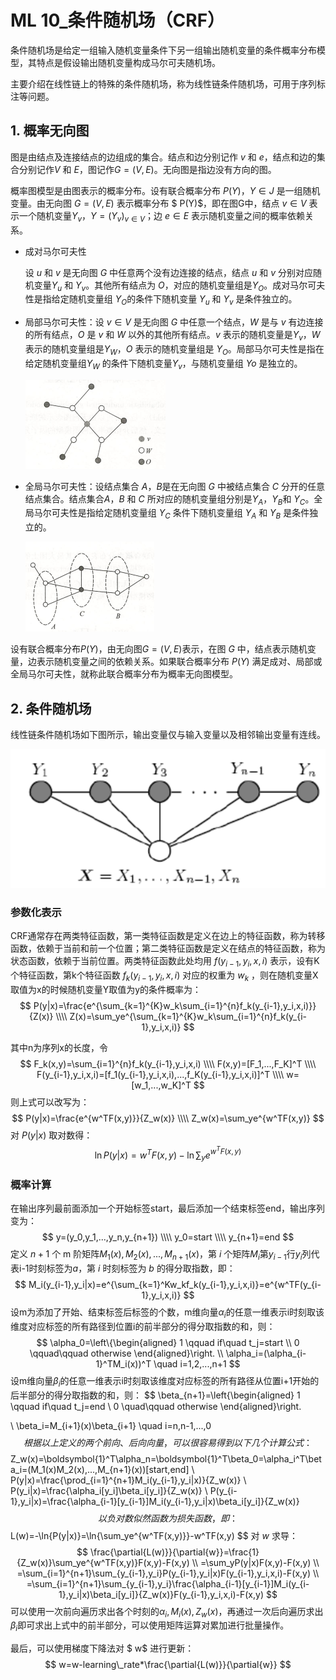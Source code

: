 # ML 10_条件随机场（CRF）

条件随机场是给定一组输入随机变量条件下另一组输出随机变量的条件概率分布模型，其特点是假设输出随机变量构成马尔可夫随机场。

主要介绍在线性链上的特殊的条件随机场，称为线性链条件随机场，可用于序列标注等问题。

## 1. 概率无向图

图是由结点及连接结点的边组成的集合。结点和边分别记作 $v$ 和 $e$，结点和边的集合分别记作$V$ 和 $E$，图记作$G=(V,E)$。无向图是指边没有方向的图。

概率图模型是由图表示的概率分布。设有联合概率分布 $P(Y)$，$Y∈J$ 是一组随机变量。由无向图 $G=(V,E)$ 表示概率分布 $ P(Y)$，即在图G中，结点 $v∈V$ 表示一个随机变量$Y_v$，$Y=(Y_v)_{v∈V}$；边 $e∈E$ 表示随机变量之间的概率依赖关系。

- 成对马尔可夫性

  设 $u$ 和 $v$ 是无向图 $G$ 中任意两个没有边连接的结点，结点 $u$ 和 $v$ 分别对应随机变量$Y_u$ 和 $Y_v$。其他所有结点为 $O$，对应的随机变量组是$Y_O$。成对马尔可夫性是指给定随机变量组 $Y_O$的条件下随机变量 $Y_u$ 和 $Y_v$ 是条件独立的。

- 局部马尔可夫性：设 $v∈V$ 是无向图 $G$ 中任意一个结点，$W$ 是与 $v$ 有边连接的所有结点，$O$ 是 $v$ 和 $W$ 以外的其他所有结点。$v$ 表示的随机变量是$Y_v$，$W$ 表示的随机变量组是$Y_W$，$O$ 表示的随机变量组是 $Y_O$。局部马尔可夫性是指在给定随机变量组$Y_W$ 的条件下随机变量$Y_v$，与随机变量组 $Yo$ 是独立的。

  ![NULL](./assets/picture_2.jpg)

- 全局马尔可夫性：设结点集合 $A$，$B$是在无向图 $G$ 中被结点集合 $C$ 分开的任意结点集合。结点集合$A$，$B$ 和 $C$ 所对应的随机变量组分别是$Y_A$，$Y_B$和 $Y_C$。全局马尔可夫性是指给定随机变量组 $Y_C$ 条件下随机变量组 $Y_A$ 和 $Y_B$ 是条件独立的。

  ![NULL](./assets/picture_3.jpg)

  


设有联合概率分布$P(Y)$，由无向图$G=(V,E)$表示，在图 $G$ 中，结点表示随机变量，边表示随机变量之间的依赖关系。如果联合概率分布 $P(Y)$ 满足成对、局部或全局马尔可夫性，就称此联合概率分布为概率无向图模型。

## 2. 条件随机场

线性链条件随机场如下图所示，输出变量仅与输入变量以及相邻输出变量有连线。

![NULL](./assets/picture_1.jpg)

### 参数化表示

CRF通常存在两类特征函数，第一类特征函数是定义在边上的特征函数，称为转移函数，依赖于当前和前一个位置；第二类特征函数是定义在结点的特征函数，称为状态函数，依赖于当前位置。两类特征函数此处均用 $f(y_{i-1},y_i,x,i)$ 表示，设有K个特征函数，第k个特征函数 $f_k(y_{i-1},y_i,x,i)$ 对应的权重为 $w_k$ ，则在随机变量X取值为x的时候随机变量Y取值为y的条件概率为：
$$
P(y|x)=\frac{e^{\sum_{k=1}^{K}w_k\sum_{i=1}^{n}f_k(y_{i-1},y_i,x,i)}}{Z(x)}
\\\\ Z(x)=\sum_ye^{\sum_{k=1}^{K}w_k\sum_{i=1}^{n}f_k(y_{i-1},y_i,x,i)}
$$

其中n为序列x的长度，令
$$
F_k(x,y)=\sum_{i=1}^{n}f_k(y_{i-1},y_i,x,i)
\\\\ F(x,y)=[F_1,...,F_K]^T
\\\\ F(y_{i-1},y_i,x,i)=[f_1(y_{i-1},y_i,x,i),...,f_K(y_{i-1},y_i,x,i)]^T
\\\\ w=[w_1,...,w_K]^T
$$
则上式可以改写为：
$$
P(y|x)=\frac{e^{w^TF(x,y)}}{Z_w(x)}
\\\\ Z_w(x)=\sum_ye^{w^TF(x,y)}
$$
对 $P(y|x)$ 取对数得：
$$
\ln{P(y|x)}=w^TF(x,y)-\ln{\sum_ye^{w^TF(x,y)}}
$$

### 概率计算

在输出序列最前面添加一个开始标签start，最后添加一个结束标签end，输出序列变为：
$$
y=(y_0,y_1,...,y_n,y_{n+1})
\\\\ y_0=start
\\\\ y_{n+1}=end
$$
定义 $n+1$ 个 m 阶矩阵$M_1(x),M_2(x),...,M_{n+1}(x)$，第 $i$ 个矩阵$M_i$第$y_{i-1}$行$y_i$列代表i-1时刻标签为$a$，第 $i$ 时刻标签为 $b$ 的得分取指数，即：
$$
M_i(y_{i-1},y_i|x)=e^{\sum_{k=1}^Kw_kf_k(y_{i-1},y_i,x,i)}=e^{w^TF(y_{i-1},y_i,x,i)}
$$
设m为添加了开始、结束标签后标签的个数，m维向量$\alpha_i$的任意一维表示i时刻取该维度对应标签的所有路径到位置i的前半部分的得分取指数的和，则：
$$
\alpha_0=\left\{\begin{aligned}
1 \qquad if\quad t_j=start \\
0 \qquad\qquad otherwise
\end{aligned}\right.
\\ \alpha_i=(\alpha_{i-1}^TM_i(x))^T \quad i=1,2,...,n+1
$$
设m维向量$\beta_i$的任意一维表示i时刻取该维度对应标签的所有路径从位置i+1开始的后半部分的得分取指数的和，则：
$$
\beta_{n+1}=\left\{\begin{aligned}
1 \qquad if\quad t_j=end \\
0 \quad\qquad otherwise
\end{aligned}\right.

\\ \beta_i=M_{i+1}(x)\beta_{i+1} \quad i=n,n-1,...,0
$$
根据以上定义的两个前向、后向向量，可以很容易得到以下几个计算公式：
$$
Z_w(x)=\boldsymbol{1}^T\alpha_n=\boldsymbol{1}^T\beta_0=\alpha_i^T\beta_i=(M_1(x)M_2(x),...,M_{n+1}(x))[start,end]
\\ P(y|x)=\frac{\prod_{i=1}^{n+1}M_i(y_{i-1},y_i|x)}{Z_w(x)}
\\ P(y_i|x)=\frac{\alpha_i[y_i]\beta_i[y_i]}{Z_w(x)}
\\ P(y_{i-1},y_i|x)=\frac{\alpha_{i-1}[y_{i-1}]M_i(y_{i-1},y_i|x)\beta_i[y_i]}{Z_w(x)}
$$
以负对数似然函数为损失函数，即：
$$
L(w)=-\ln{P(y|x)}=\ln{\sum_ye^{w^TF(x,y)}}-w^TF(x,y)
$$
对 $w$ 求导：
$$
\frac{\partial{L(w)}}{\partial{w}}=\frac{1}{Z_w(x)}\sum_ye^{w^TF(x,y)}F(x,y)-F(x,y)
\\ =\sum_yP(y|x)F(x,y)-F(x,y)
\\ =\sum_{i=1}^{n+1}\sum_{y_{i-1},y_i}P(y_{i-1},y_i|x)F(y_{i-1},y_i,x,i)-F(x,y)
\\ =\sum_{i=1}^{n+1}\sum_{y_{i-1},y_i}\frac{\alpha_{i-1}[y_{i-1}]M_i(y_{i-1},y_i|x)\beta_i[y_i]}{Z_w(x)}F(y_{i-1},y_i,x,i)-F(x,y)
$$
可以使用一次前向遍历求出各个时刻的$\alpha_i,M_i(x),Z_w(x)$，再通过一次后向遍历求出$\beta_i$即可求出上式中的前半部分，可以使用矩阵运算对累加进行批量操作。

最后，可以使用梯度下降法对 $ w$ 进行更新：
$$
w=w-learning\_rate*\frac{\partial{L(w)}}{\partial{w}}
$$
